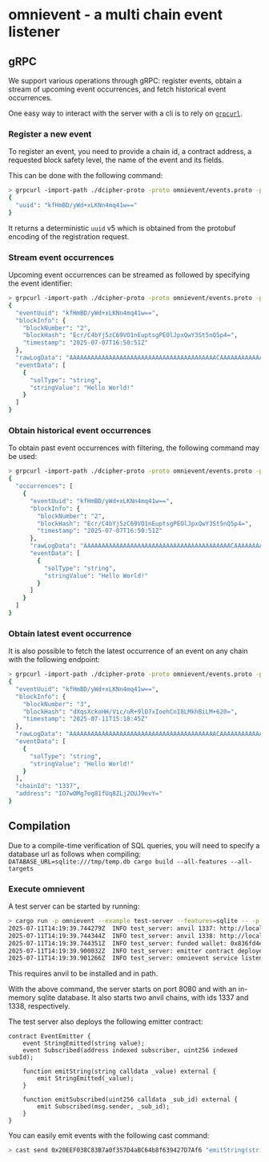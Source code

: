 # omnievent - a multi chain event listener

## gRPC

We support various operations through gRPC: register events, obtain a stream of upcoming event occurrences, and fetch historical event occurrences.

One easy way to interact with the server with a cli is to rely on [`grpcurl`](https://github.com/fullstorydev/grpcurl).

### Register a new event
To register an event, you need to provide a chain id, a contract address, a requested block safety level, the name of the event and its fields.

This can be done with the following command:
```bash
> grpcurl -import-path ./dcipher-proto -proto omnievent/events.proto -plaintext -d '{"chain_id": 1337, "address": "IO7wOMg7eg81fUq8ZLj2OUJ9evY=", "event_name": "StringEmitted", "fields": [{"sol_type": "string", "indexed": false}], "block_safety": "BLOCK_SAFETY_LATEST" }' 127.0.0.1:8080 events.OmniEventService/RegisterEvent
{
  "uuid": "kfHmBD/yWd+xLKNn4mq41w=="
}
```

It returns a deterministic `uuid` v5 which is obtained from the protobuf encoding of the registration request.

### Stream event occurrences
Upcoming event occurrences can be streamed as followed by specifying the event identifier:
```bash
> grpcurl -import-path ./dcipher-proto -proto omnievent/events.proto -plaintext -d '{"event_uuids": ["kfHmBD/yWd+xLKNn4mq41w=="]}' 127.0.0.1:8080 events.OmniEventService/StreamEvents                         
{
  "eventUuid": "kfHmBD/yWd+xLKNn4mq41w==",
  "blockInfo": {
    "blockNumber": "2",
    "blockHash": "Ecr/C4bYj5zC69VO1nEuptsgPEOlJpxQwY3St5nQ5p4=",
    "timestamp": "2025-07-07T16:50:51Z"
  },
  "rawLogData": "AAAAAAAAAAAAAAAAAAAAAAAAAAAAAAAAAAAAAAAAACAAAAAAAAAAAAAAAAAAAAAAAAAAAAAAAAAAAAAAAAAADEhlbGxvIFdvcmxkIQAAAAAAAAAAAAAAAAAAAAAAAAAA",
  "eventData": [
    {
      "solType": "string",
      "stringValue": "Hello World!"
    }
  ]
}
```

### Obtain historical event occurrences
To obtain past event occurrences with filtering, the following command may be used:
```bash
> grpcurl -import-path ./dcipher-proto -proto omnievent/events.proto -plaintext -d '{"event_uuids": ["kfHmBD/yWd+xLKNn4mq41w=="], "filter": {"data_filters": [{"data_index": 0, "string": {"exact_values": ["Hello World!"]}}]}}' 127.0.0.1:8080 events.OmniEventService/GetHistoricalEvents
{
  "occurrences": [
    {
      "eventUuid": "kfHmBD/yWd+xLKNn4mq41w==",
      "blockInfo": {
        "blockNumber": "2",
        "blockHash": "Ecr/C4bYj5zC69VO1nEuptsgPEOlJpxQwY3St5nQ5p4=",
        "timestamp": "2025-07-07T16:50:51Z"
      },
      "rawLogData": "AAAAAAAAAAAAAAAAAAAAAAAAAAAAAAAAAAAAAAAAACAAAAAAAAAAAAAAAAAAAAAAAAAAAAAAAAAAAAAAAAAADEhlbGxvIFdvcmxkIQAAAAAAAAAAAAAAAAAAAAAAAAAA",
      "eventData": [
        {
          "solType": "string",
          "stringValue": "Hello World!"
        }
      ]
    }
  ]
}
```


### Obtain latest event occurrence
It is also possible to fetch the latest occurrence of an event on any chain with the following endpoint:
```bash
> grpcurl -import-path ./dcipher-proto -proto omnievent/events.proto -plaintext -d '{"event_uuids": ["kfHmBD/yWd+xLKNn4mq41w=="], "filter": {"data_filters": [{"data_index": 0, "string": {"exact_values": ["Hello World!"]}}]}}' 127.0.0.1:8080 events.OmniEventService/GetLatestOccurrence
{
  "eventUuid": "kfHmBD/yWd+xLKNn4mq41w==",
  "blockInfo": {
    "blockNumber": "3",
    "blockHash": "dXqsXckoHH/Vic/uR+9lO7xIoehCnI8LMkhBiLM+620=",
    "timestamp": "2025-07-11T15:18:45Z"
  },
  "rawLogData": "AAAAAAAAAAAAAAAAAAAAAAAAAAAAAAAAAAAAAAAAACAAAAAAAAAAAAAAAAAAAAAAAAAAAAAAAAAAAAAAAAAADEhlbGxvIFdvcmxkIQAAAAAAAAAAAAAAAAAAAAAAAAAA",
  "eventData": [
    {
      "solType": "string",
      "stringValue": "Hello World!"
    }
  ],
  "chainId": "1337",
  "address": "IO7wOMg7eg81fUq8ZLj2OUJ9evY="
}
```

## Compilation
Due to a compile-time verification of SQL queries, you will need to specify a database url as follows when compiling:  
`DATABASE_URL=sqlite:///tmp/temp.db cargo build --all-features --all-targets`

### Execute omnievent
A test server can be started by running:
```bash
> cargo run -p omnievent --example test-server --features=sqlite -- -p 8080 --database sqlite::memory:.
2025-07-11T14:19:39.744279Z  INFO test_server: anvil 1337: http://localhost:1337
2025-07-11T14:19:39.744344Z  INFO test_server: anvil 1338: http://localhost:1338
2025-07-11T14:19:39.744351Z  INFO test_server: funded wallet: 0x836fd4eecd5fc23eb480581cf91f638b5dacfa6ffa3a931b1f0421a5d58cfa5a
2025-07-11T14:19:39.900032Z  INFO test_server: emitter contract deployed at 0x20EEF038C83B7a0f357D4aBC64b8f639427D7Af6
2025-07-11T14:19:39.901266Z  INFO test_server: omnievent service listening on 127.0.0.1:8080
``` 
This requires anvil to be installed and in path.

With the above command, the server starts on port 8080 and with an in-memory sqlite database.
It also starts two anvil chains, with ids 1337 and 1338, respectively.

The test server also deploys the following emitter contract:
```solidity
contract EventEmitter {
    event StringEmitted(string value);
    event Subscribed(address indexed subscriber, uint256 indexed subId);

    function emitString(string calldata _value) external {
        emit StringEmitted(_value);
    }

    function emitSubscribed(uint256 calldata _sub_id) external {
        emit Subscribed(msg.sender, _sub_id);
    }
}
```

You can easily emit events with the following cast command:
```bash
> cast send 0x20EEF038C83B7a0f357D4aBC64b8f639427D7Af6 "emitString(string)()" 'Hello World!' --private-key 0x836fd4eecd5fc23eb480581cf91f638b5dacfa6ffa3a931b1f0421a5d58cfa5a --rpc-url http://localhost:1337 
```
